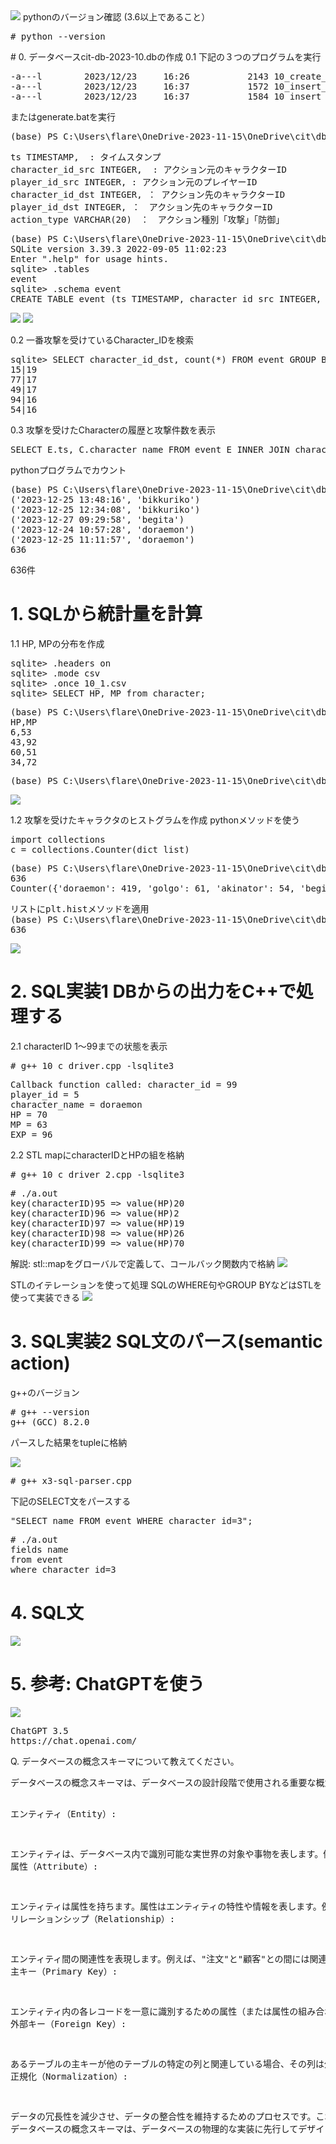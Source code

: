 <img src="characters.png">
pythonのバージョン確認 (3.6以上であること）
<pre>
# python --version                                                                                                                                                                                  Python 3.6.3
</pre>
# 0. データベースcit-db-2023-10.dbの作成
0.1 下記の３つのプログラムを実行
<pre>
-a---l        2023/12/23     16:26           2143 10_create_event_table.py
-a---l        2023/12/23     16:37           1572 10_insert_character_repeat_weighted.py
-a---l        2023/12/23     16:37           1584 10_insert_player_repeat.py
</pre>
またはgenerate.batを実行
<pre>
(base) PS C:\Users\flare\OneDrive-2023-11-15\OneDrive\cit\db2023\10> .\generate.bat
</pre>
</pe>
<pre>
ts TIMESTAMP,  : タイムスタンプ
character_id_src INTEGER,  : アクション元のキャラクターID
player_id_src INTEGER, : アクション元のプレイヤーID
character_id_dst INTEGER, ： アクション先のキャラクターID
player_id_dst INTEGER, ：　アクション先のキャラクターID
action_type VARCHAR(20)　：　アクション種別「攻撃」「防御」
</pre>
<pre>
(base) PS C:\Users\flare\OneDrive-2023-11-15\OneDrive\cit\db2023\9> .\sqlite3.exe .\cit-db-2023-09.db
SQLite version 3.39.3 2022-09-05 11:02:23
Enter ".help" for usage hints.
sqlite> .tables
event
sqlite> .schema event
CREATE TABLE event (ts TIMESTAMP, character_id_src INTEGER, player_id_src INTEGER, character_id_dst INTEGER, player_id_dst INTEGER, action_type VARCHAR(20));
</pre>

<img src="createEvent.png">

<img src="characters.png">

0.2 一番攻撃を受けているCharacter_IDを検索
<pre>
sqlite> SELECT character_id_dst, count(*) FROM event GROUP BY character_id_dst ORDER BY COUNT(*) DESC LIMIT 5;
15|19
77|17
49|17
94|16
54|16
</pre>

0.3 攻撃を受けたCharacterの履歴と攻撃件数を表示
<pre>
SELECT E.ts, C.character_name FROM event E INNER JOIN character C ON E.character_id_dst == C.character_id WHERE E.action_type == \'attack\'
</pre>
pythonプログラムでカウント
<pre>
(base) PS C:\Users\flare\OneDrive-2023-11-15\OneDrive\cit\db2023\9> python .\10_select_01.py
('2023-12-25 13:48:16', 'bikkuriko')
('2023-12-25 12:34:08', 'bikkuriko')
('2023-12-27 09:29:58', 'begita')
('2023-12-24 10:57:28', 'doraemon')
('2023-12-25 11:11:57', 'doraemon')
636
</pre>
636件

# 1. SQLから統計量を計算
1.1 HP, MPの分布を作成
<pre>
sqlite> .headers on
sqlite> .mode csv
sqlite> .once 10_1.csv
sqlite> SELECT HP, MP from character;
</pre>
<pre>
(base) PS C:\Users\flare\OneDrive-2023-11-15\OneDrive\cit\db2023\9> head -n 5 .\10_1.csv
HP,MP
6,53
43,92
60,51
34,72
</pre>
<pre>
(base) PS C:\Users\flare\OneDrive-2023-11-15\OneDrive\cit\db2023\9> python .\10_scatter_HP_MP_2.py
</pre>
<img src="HPMP.png">

1.2 攻撃を受けたキャラクタのヒストグラムを作成
pythonメソッドを使う
<pre>
import collections
c = collections.Counter(dict_list)
</pre>
<pre>
(base) PS C:\Users\flare\OneDrive-2023-11-15\OneDrive\cit\db2023\9> python .\10_select_02.py
636
Counter({'doraemon': 419, 'golgo': 61, 'akinator': 54, 'begita': 52, 'bikkuriko': 50})
</pre>
<pre>
リストにplt.histメソッドを適用
(base) PS C:\Users\flare\OneDrive-2023-11-15\OneDrive\cit\db2023\9> python .\09_hist_01.py
636
</pre>
<img src="hist.png">

# 2. SQL実装1 DBからの出力をC++で処理する

2.1 characterID 1～99までの状態を表示
<pre>
# g++ 10_c_driver.cpp -lsqlite3 
</pre>
<pre>
Callback function called: character_id = 99
player_id = 5
character_name = doraemon
HP = 70
MP = 63
EXP = 96
</pre>

2.2 STL mapにcharacterIDとHPの組を格納
<pre>
# g++ 10_c_driver_2.cpp -lsqlite3
</pre>
<pre>
# ./a.out 
key(characterID)95 => value(HP)20
key(characterID)96 => value(HP)2
key(characterID)97 => value(HP)19
key(characterID)98 => value(HP)26
key(characterID)99 => value(HP)70
</pre>

解説: stl::mapをグローバルで定義して、コールバック関数内で格納
<img src="callback.png">

STLのイテレーションを使って処理 SQLのWHERE句やGROUP BYなどはSTLを使って実装できる
<img src="map_iteration.png">

# 3. SQL実装2 SQL文のパース(semantic action)

g++のバージョン
<pre>
# g++ --version 
g++ (GCC) 8.2.0
</pre>

パースした結果をtupleに格納

<img src="x3.png">

<pre>
# g++ x3-sql-parser.cpp 
</pre>
下記のSELECT文をパースする
<pre>
"SELECT name FROM event WHERE character_id=3";
</pre>
<pre>
# ./a.out                                                                                                                                                                                         
fields name
from event
where character_id=3
</pre>

# 4. SQL文
<img src="sakila-schemes.jpg">

# 5. 参考: ChatGPTを使う
<img src="ChatGPT.png">
<pre>
ChatGPT 3.5
https://chat.openai.com/
</pre>
Q. データベースの概念スキーマについて教えてください。
<pre>
データベースの概念スキーマは、データベースの設計段階で使用される重要な概念の一部です。これは、データベースに含まれるデータやその関係を抽象的に表現するものであり、具体的なデータベースの実装に先立って、データの論理的な構造を定義します。以下に、概念スキーマに関連するいくつかのキーポイントを示します。

エンティティ（Entity）:

エンティティは、データベース内で識別可能な実世界の対象や事物を表します。例えば、"顧客"や"注文"などがエンティティとなります。
属性（Attribute）:

エンティティは属性を持ちます。属性はエンティティの特性や情報を表します。例えば、"顧客"エンティティの属性には、名前、住所、電話番号などがあります。
リレーションシップ（Relationship）:

エンティティ間の関連性を表現します。例えば、"注文"と"顧客"との間には関連があり、ある注文は特定の顧客に関連しています。
主キー（Primary Key）:

エンティティ内の各レコードを一意に識別するための属性（または属性の組み合わせ）です。主キーはデータベース内での検索や関連付けに使用されます。
外部キー（Foreign Key）:

あるテーブルの主キーが他のテーブルの特定の列と関連している場合、その列は外部キーとなります。外部キーは異なるテーブル間の関連性を確立します。
正規化（Normalization）:

データの冗長性を減少させ、データの整合性を維持するためのプロセスです。これにより、データベースの構造が効率的になります。
データベースの概念スキーマは、データベースの物理的な実装に先行してデザインされ、データベースの変更や拡張が容易になるように設計されます。物理的なデータベースは、この概念スキーマに基づいて構築され、データの永続的な格納と取得が行われます。
</pre>





